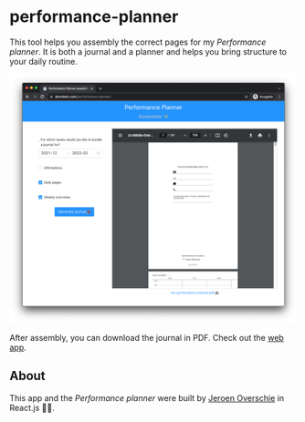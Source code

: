 # performance-planner

This tool helps you assembly the correct pages for my _Performance planner_. It is both a journal and a planner and helps you bring structure to your daily routine. 

![performance planner example](./example_screenshot.png)

After assembly, you can download the journal in PDF. Check out the [web app](https://dunnkers.com/performance-planner).

## About

This app and the _Performance planner_ were built by [Jeroen Overschie](https://jeroenoverschie.nl/) in React.js ✌🏻.
